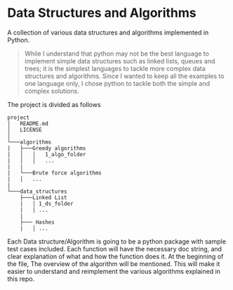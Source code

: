 # Data Structures and Algorithms
A collection of various data structures and algorithms implemented in Python. 

> While I understand that python may not be the best language to implement simple data structures such as linked lists, queues and trees; it is the simplest languages to tackle more complex data structures and algorithms. Since I wanted to keep all the examples to one language only, I chose python to tackle both the simple and complex solutions. 

The project is divided as follows
```
project
│   README.md
│   LICENSE
│
└───algorithms
|   ├───Greedy algorithms
|   │   │   1_algo_folder
|   │   │   ...
|   |   
|   └───Brute force algorithms
|   │   ...
|
└───data_structures
    ├───Linked List
    |   │ 1_ds_folder
    |   | ...
    |
    ├─── Hashes
    |   │ ...
```

Each Data structure/Algorithm is going to be a python package with sample test cases included. Each function will have the necessary doc string, and clear explanation of what and how the function does it. At the beginning of the file, The overview of the algorithm will be mentioned. This will make it easier to understand and reimplement the various algorithms explained in this repo.


